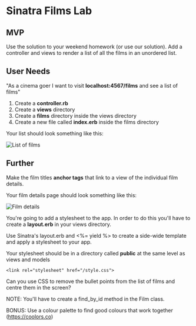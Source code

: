 # Sinatra Films Lab

## MVP

Use the solution to your weekend homework (or use our solution). Add a controller and views to render a list of all the films in an unordered list.

## User Needs

"As a cinema goer I want to visit **localhost:4567/films** and see a list of films"

1. Create a **controller.rb**
2. Create a **views** directory
3. Create a **films** directory inside the views directory
4. Create a new file called **index.erb** inside the films directory

Your list should look something like this:

![List of films](sinatra_cinema_1.png)

## Further

Make the film titles **anchor tags** that link to a view of the individual film details.

Your film details page should look something like this:

![Film details](sinatra_cinema_2.png)

You're going to add a stylesheet to the app. In order to do this you'll have to create a **layout.erb** in your views directory.

Use Sinatra's layout.erb and <%= yield %> to create a side-wide template and apply a stylesheet to your app.

Your stylesheet should be in a directory called **public** at the same level as views and models

```
<link rel="stylesheet" href="/style.css">
```

Can you use CSS to remove the bullet points from the list of films and centre them in the screen?

NOTE: You'll have to create a find_by_id method in the Film class.

BONUS: Use a colour palette to find good colours that work together (https://coolors.co)
